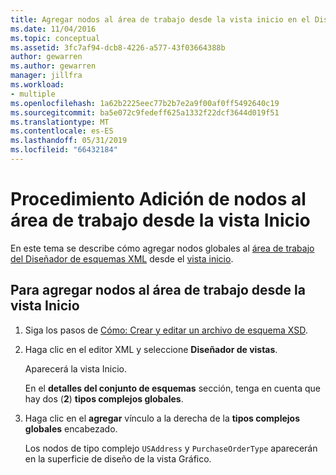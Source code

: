 ```yaml
---
title: Agregar nodos al área de trabajo desde la vista inicio en el Diseñador de esquemas XML
ms.date: 11/04/2016
ms.topic: conceptual
ms.assetid: 3fc7af94-dcb8-4226-a577-43f03664388b
author: gewarren
ms.author: gewarren
manager: jillfra
ms.workload:
- multiple
ms.openlocfilehash: 1a62b2225eec77b2b7e2a9f00af0ff5492640c19
ms.sourcegitcommit: ba5e072c9fedeff625a1332f22dcf3644d019f51
ms.translationtype: MT
ms.contentlocale: es-ES
ms.lasthandoff: 05/31/2019
ms.locfileid: "66432184"
---
```

# <a name="how-to-add-nodes-to-the-workspace-from-the-start-view"></a>Procedimiento Adición de nodos al área de trabajo desde la vista Inicio

En este tema se describe cómo agregar nodos globales al [área de trabajo del Diseñador de esquemas XML](../xml-tools/xml-schema-designer-workspace.md) desde el [vista inicio](../xml-tools/start-view.md).

## <a name="to-add-nodes-to-the-workspace-from-the-start-view"></a>Para agregar nodos al área de trabajo desde la vista Inicio

1. Siga los pasos de [Cómo: Crear y editar un archivo de esquema XSD](../xml-tools/how-to-create-and-edit-an-xsd-schema-file.md).

2. Haga clic en el editor XML y seleccione **Diseñador de vistas**.

     Aparecerá la vista Inicio.

     En el **detalles del conjunto de esquemas** sección, tenga en cuenta que hay dos (**2**) **tipos complejos globales**.

3. Haga clic en el **agregar** vínculo a la derecha de la **tipos complejos globales** encabezado.

     Los nodos de tipo complejo `USAddress` y `PurchaseOrderType` aparecerán en la superficie de diseño de la vista Gráfico.